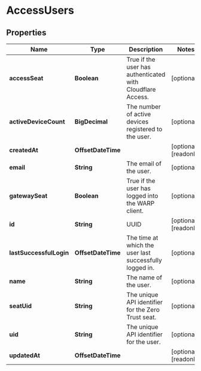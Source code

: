 

# AccessUsers


## Properties

| Name | Type | Description | Notes |
|------------ | ------------- | ------------- | -------------|
|**accessSeat** | **Boolean** | True if the user has authenticated with Cloudflare Access. |  [optional] |
|**activeDeviceCount** | **BigDecimal** | The number of active devices registered to the user. |  [optional] |
|**createdAt** | **OffsetDateTime** |  |  [optional] [readonly] |
|**email** | **String** | The email of the user. |  [optional] |
|**gatewaySeat** | **Boolean** | True if the user has logged into the WARP client. |  [optional] |
|**id** | **String** | UUID |  [optional] [readonly] |
|**lastSuccessfulLogin** | **OffsetDateTime** | The time at which the user last successfully logged in. |  [optional] |
|**name** | **String** | The name of the user. |  [optional] |
|**seatUid** | **String** | The unique API identifier for the Zero Trust seat. |  [optional] |
|**uid** | **String** | The unique API identifier for the user. |  [optional] |
|**updatedAt** | **OffsetDateTime** |  |  [optional] [readonly] |




